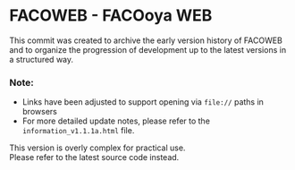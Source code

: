 # FACOWEB - FACOoya WEB

This commit was created to archive the early version history of FACOWEB
and to organize the progression of development up to the latest versions in a structured way.

### Note:
- Links have been adjusted to support opening via `file://` paths in browsers  
- For more detailed update notes, please refer to the `information_v1.1.1a.html` file.  

This version is overly complex for practical use.  
Please refer to the latest source code instead.